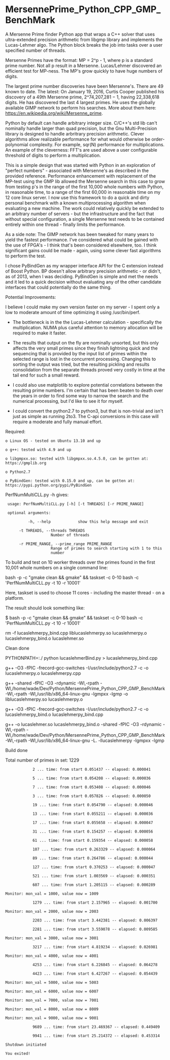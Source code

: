 # MersennePrime_Python_CPP_GMP_BenchMark
A Mersenne Prime finder Python app that wraps a C++ solver that uses ultra-extended precision arithmetic from libgmp library and implements the Lucas-Lehmer algo.  The Python block breaks the job into tasks over a user specified number of threads.

Mersenne Primes have the format: MP = 2^p - 1, where p is a standard prime number.  Not all p result in a Mersenne.  Lucas/Lehmer discovered an efficient test for MP-ness.  The MP's grow quickly to have huge numbers of digits.  

The largest prime number discoveries have been Mersenne's.  There are 49 known to date.  The latest: On January 19, 2016, Curtis Cooper published his discovery of a 49th Mersenne prime, 2^74,207,281 − 1, having 22,338,618 digits.  He has discovered the last 4 largest primes.  He uses the globally available GIMP network to perform his searches.  More about them here: https://en.wikipedia.org/wiki/Mersenne_prime.

Python by default can handle arbitrary integer size.  C/C++'s std lib can't nominally handle larger than quad precision, but the Gnu Multi-Precision library is designed to handle arbritrary precision arithmetic.  Clever algorithms allow realizable performance for what would otherwise be order-polynomial complexity.  For example, sqr(N) performance for multiplications.  An example of the cleverness: FFT's are used above a user configurable threshold of digits to perform a multiplication.

This is a simple design that was started with Python in an exploration of "perfect numbers" - associated with Mersenne's as described in the provided reference.  Performance enhancement with replacement of the MP-test using the GMP lib allowed the Mersenne search in this case to grow from testing p's in the range of the first 10,000 whole numbers with Python, in reasonable time, to a range of the first 60,000 in reasonable time on my 12 core linux server.  I now use this framework to do a quick and dirty personal benchmark with a known multiprocessing algorithm when evaluating a new machine.  The work could relatively quickly be extended to an arbitrary number of servers - but the infrastructure and the fact that without special configuration, a single Mersenne test needs to be contained entirely within one thread - finally limits the performance.  

As a side note: The GIMP network has been tweaked for many years to yield the fastest performance.  I've considered what could be gained with the use of FPGA's - I think that's been considered elsewhere, too.  I think significant gains could be made - again, using some clever fast algorithms to perform the test.

I chose PyBindGen as my wrapper interface API for the C extension instead of Boost Python.  BP doesn't allow arbitrary precision arithmetic - or didn't, as of 2013, when I was deciding.  PyBindGen is simple and met the needs and it led to a quick decision without evaluating any of the other candidate interfaces that could potentially do the same thing.

Potential Improvements:

I believe I could make my own version faster on my server - I spent only a low to moderate amount of time optimizing it using /usr/bin/perf.  

 - The bottleneck is in the the Lucas-Lehmer calculation - specifically the multiplication.  NUMA plus careful attention to memory allocation will be required to make it faster.  
 
 - The results that output on the fly are nominally unsorted, but this only affects the very small primes since they finish lightning quick and the sequencing that is provided by the input list of primes within the selected range is lost in the concurrent processing.  Changing this to sorting the output was tried, but the resulting pickling and results consolidation from the separate threads proved very costly in time at the tail end for such a small reward.  
 
 - I could also use matplotlib to explore potential correlations between the resulting prime numbers.  I'm certain that has been beaten to death over the years in order to find some way to narrow the search and the numerical processing, but I'd like to see it for myself.
 
 - I could convert the python2.7 to python3, but that is non-trivial and isn't just as simple as running 2to3.  The C-api conversions in this case will require a moderate and fully manual effort.

Required:

	o Linux OS - tested on Ubuntu 13.10 and up

	o g++: tested with 4.9 and up

	o libgmpxx.so: tested with libgmpxx.so.4.5.0, can be gotten at: https://gmplib.org

	o Python2.7

	o PyBindGen: tested with 0.15.0 and up, can be gotten at: https://pypi.python.org/pypi/PyBindGen

PerfNumMultiCLL.py -h gives:
     
     usage: PerfNumMultiCLL.py [-h] [-t THREADS] [-r PRIME_RANGE]

     optional arguments:
     
     	      -h, --help            show this help message and exit
	      
  	      -t THREADS, --threads THREADS
                        Number of threads
			
  	      -r PRIME_RANGE, --prime_range PRIME_RANGE
                        Range of primes to search starting with 1 to this
                        number
			
To build and test on 10 worker threads over the primes found in the first 10,001 whole numbers on a single command line:

   bash -p -c "gmake clean && gmake" && taskset -c 0-10 bash -c 'PerfNumMultiCLL.py -t 10 -r 10001'

Here, taskset is used to choose 11 cores - including the master thread - on a platform.

The result should look something like: 

$ bash -p -c "gmake clean && gmake" && taskset -c 0-10 bash -c 'PerfNumMultiCLL.py -t 10 -r 10001'

  rm -f lucaslehmerpy_bind.cpp liblucaslehmerpy.so lucaslehmerpy.o lucaslehmerpy_bind.o lucaslehmer.so

  Clean done

  PYTHONPATH=:./ python lucaslehmerBind.py > lucaslehmerpy_bind.cpp

  g++  -O3 -fPIC -frecord-gcc-switches -I/usr/include/python2.7 -c -o lucaslehmerpy.o lucaslehmerpy.cpp

  g++ -shared -fPIC  -O3 -rdynamic -Wl,-rpath -Wl,/home/wade/Dev/Python/MersennePrime_Python_CPP_GMP_BenchMark -Wl,-rpath -Wl,/usr/lib/x86_64-linux-gnu -lgmpxx -lgmp -o liblucaslehmerpy.so lucaslehmerpy.o

  g++  -O3 -fPIC -frecord-gcc-switches -I/usr/include/python2.7 -c -o lucaslehmerpy_bind.o lucaslehmerpy_bind.cpp

  g++ -o lucaslehmer.so lucaslehmerpy_bind.o -shared -fPIC  -O3 -rdynamic -Wl,-rpath -Wl,/home/wade/Dev/Python/MersennePrime_Python_CPP_GMP_BenchMark -Wl,-rpath -Wl,/usr/lib/x86_64-linux-gnu -L. -llucaslehmerpy -lgmpxx -lgmp

  Build done

  Total number of primes in set:  1229

                2 ... time: from start 0.051437 -- elapsed: 0.000041
		
                5 ... time: from start 0.054208 -- elapsed: 0.000036
		
                7 ... time: from start 0.053408 -- elapsed: 0.000046
		
                3 ... time: from start 0.057826 -- elapsed: 0.000050
		
                19 ... time: from start 0.054790 -- elapsed: 0.000046
		
                13 ... time: from start 0.055211 -- elapsed: 0.000036
		
                17 ... time: from start 0.055658 -- elapsed: 0.000047
		
                31 ... time: from start 0.154257 -- elapsed: 0.000056
		
                61 ... time: from start 0.159354 -- elapsed: 0.000058
		
                107 ... time: from start 0.263329 -- elapsed: 0.000064
		
                89 ... time: from start 0.264786 -- elapsed: 0.000044
		
                127 ... time: from start 0.370253 -- elapsed: 0.000047
		
                521 ... time: from start 1.003569 -- elapsed: 0.000351
		
                607 ... time: from start 1.205115 -- elapsed: 0.000289
		
	Monitor: mon_val = 1000, value now = 1009

                1279 ... time: from start 2.157965 -- elapsed: 0.001700
		
	Monitor: mon_val = 2000, value now = 2003

                2203 ... time: from start 3.442381 -- elapsed: 0.006397
		
                2281 ... time: from start 3.559078 -- elapsed: 0.009585
		
	Monitor: mon_val = 3000, value now = 3001

                3217 ... time: from start 4.819234 -- elapsed: 0.026981
		
	Monitor: mon_val = 4000, value now = 4001

                4253 ... time: from start 6.226845 -- elapsed: 0.064278
		
                4423 ... time: from start 6.427267 -- elapsed: 0.054439
		
	Monitor: mon_val = 5000, value now = 5003

	Monitor: mon_val = 6000, value now = 6007

	Monitor: mon_val = 7000, value now = 7001

	Monitor: mon_val = 8000, value now = 8009

	Monitor: mon_val = 9000, value now = 9001

                9689 ... time: from start 23.469367 -- elapsed: 0.449409
		
                9941 ... time: from start 25.214372 -- elapsed: 0.453314
		
	Shutdown initiated

	You exited!

